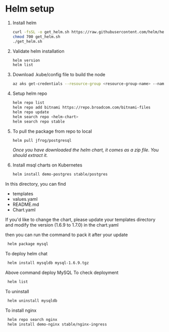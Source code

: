 # Helm setup

1. Install helm
   ```sh
   curl -fsSL -o get_helm.sh https://raw.githubusercontent.com/helm/helm/master/scripts/get-helm-3
   chmod 700 get_helm.sh
   ./get_helm.sh
   ```
1. Validate helm installation
   ```sh
   helm version
   helm list
   ```
1. Download .kube/config file to build the node

   ```sh
   az aks get-credentials --resource-group <resource-group-name> --name <aks-cluster-name>
   ```

1. Setup helm repo

   ```sh
   helm repo list
   helm repo add bitnami https://repo.broadcom.com/bitnami-files
   helm repo update
   helm search repo <helm-chart>
   helm search repo stable
   ```

1. To pull the package from repo to local

   ```sh
   helm pull jfrog/postgresql
   ```

   _Once you have downloaded the helm chart, it comes as a zip file. You should extract it._

1. Install msql charts on Kubernetes
   ```sh
   helm install demo-postgres stable/postgres
   ```

In this directory, you can find

- templates
- values.yaml
- README.md
- Chart.yaml

If you'd like to change the chart, please update your templates directory and modify the version (1.6.9 to 1.7.0) in the chart.yaml

then you can run the command to pack it after your update

```sh
 helm package mysql
```

To deploy helm chat

```sh
 helm install mysqldb mysql-1.6.9.tgz
```

Above command deploy MySQL
To check deployment

```sh
 helm list
```

To uninstall

```sh
 helm uninstall mysqldb
```

To install nginx

```sh
 helm repo search nginx
 helm install demo-nginx stable/nginx-ingress
```
